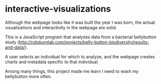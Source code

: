 # interactive-visualizations

Although the webpage looks like it was built the year I was born, the actual visualizations and interactivity in the webpage are solid.

This is a JavaScript program that analyzes data from a bacterial bellybutton study (http://robdunnlab.com/projects/belly-button-biodiversity/results-and-data/).

A user selects an individual for which to analyze, and the webpage creates charts and metadata specific to that individual.

Among many things, this project made me learn I need to wash my bellybutton more often.
